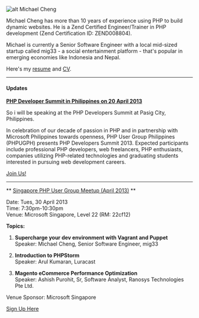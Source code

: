 ![alt Michael Cheng](http://www.gravatar.com/avatar/cad06c496d78923202f2c30444fab2ea.png?s=700)

Michael Cheng has more than 10 years of experience using PHP to build dynamic websites. He is a Zend Certified Engineer/Trainer in PHP development (Zend Certification ID: ZEND008804).

Michael is currently a Senior Software Engineer with a local mid-sized startup called mig33 - a social entertainment platform - that's popular in emerging economies like Indonesia and Nepal.

Here's my [resume](https://docs.google.com/file/d/0B9y9xTxP-IRQcVVHNEI5Q1ZUY2c/edit?usp=sharing) and [CV](https://docs.google.com/file/d/0B9y9xTxP-IRQcnlaR2hLYnZydkE/edit?usp=sharing).

---

#### Updates

**[PHP Developer Summit in Philippines on 20 April 2013](http://conference.phpugph.com/index.php)**

So i will be speaking at the PHP Developers Summit at Pasig City, Philippines.

In celebration of our decade of passion in PHP and in partnership with Microsoft Philippines towards openness, PHP User Group Philippines (PHPUGPH) presents PHP Developers Summit 2013. Expected participants include professional PHP developers, web freelancers, PHP enthusiasts, companies utilizing PHP-related technologies and graduating students interested in pursuing web development careers.

[Join Us!](http://conference.phpugph.com/index.php)

---
** [Singapore PHP User Group Meetup (April 2013)](https://www.facebook.com/events/351452121642236/) **

Date: Tues, 30 April 2013<br/>
Time: 7:30pm-10:30pm<br/>
Venue: Microsoft Singapore, Level 22 (RM: 22cf12)

**Topics:**

1) **Supercharge your dev environment with Vagrant and Puppet**<br/>
Speaker: Michael Cheng, Senior Software Engineer, mig33

2) **Introduction to PHPStorm**<br/>
Speaker: Arul Kumaran, Luracast

3) **Magento eCommerce Performance Optimization**<br/>
Speaker: Ashish Purohit, Sr, Software Analyst, Ranosys Technologies Pte Ltd.

Venue Sponsor: Microsoft Singapore

[Sign Up Here](https://www.facebook.com/events/351452121642236/)